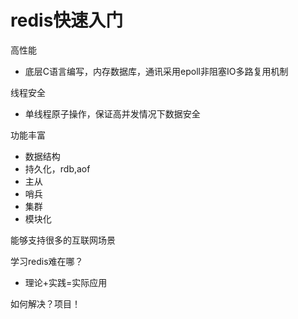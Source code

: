 # redis快速入门

高性能
- 底层C语言编写，内存数据库，通讯采用epoll非阻塞IO多路复用机制

线程安全
- 单线程原子操作，保证高并发情况下数据安全

功能丰富
- 数据结构
- 持久化，rdb,aof
- 主从
- 哨兵
- 集群
- 模块化

能够支持很多的互联网场景

学习redis难在哪？
- 理论+实践=实际应用

如何解决？项目！

